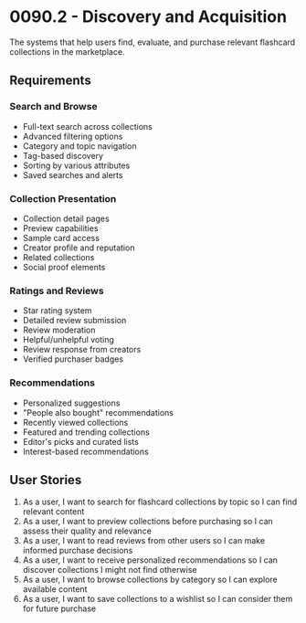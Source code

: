 # 0090.2 - Discovery and Acquisition

The systems that help users find, evaluate, and purchase relevant flashcard collections in the marketplace.

## Requirements

### Search and Browse
- Full-text search across collections
- Advanced filtering options
- Category and topic navigation
- Tag-based discovery
- Sorting by various attributes
- Saved searches and alerts

### Collection Presentation
- Collection detail pages
- Preview capabilities
- Sample card access
- Creator profile and reputation
- Related collections
- Social proof elements

### Ratings and Reviews
- Star rating system
- Detailed review submission
- Review moderation
- Helpful/unhelpful voting
- Review response from creators
- Verified purchaser badges

### Recommendations
- Personalized suggestions
- "People also bought" recommendations
- Recently viewed collections
- Featured and trending collections
- Editor's picks and curated lists
- Interest-based recommendations

## User Stories

1. As a user, I want to search for flashcard collections by topic so I can find relevant content
2. As a user, I want to preview collections before purchasing so I can assess their quality and relevance
3. As a user, I want to read reviews from other users so I can make informed purchase decisions
4. As a user, I want to receive personalized recommendations so I can discover collections I might not find otherwise
5. As a user, I want to browse collections by category so I can explore available content
6. As a user, I want to save collections to a wishlist so I can consider them for future purchase
